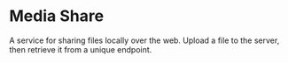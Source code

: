# Media Share

A service for sharing files locally over the web. Upload a file to the server, then retrieve it from a unique endpoint.
